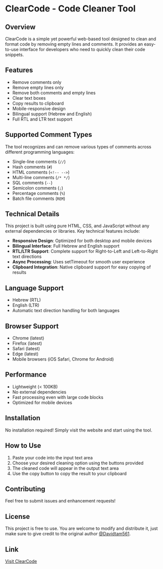 # ClearCode - Code Cleaner Tool

## Overview
ClearCode is a simple yet powerful web-based tool designed to clean and format code by removing empty lines and comments. It provides an easy-to-use interface for developers who need to quickly clean their code snippets.

## Features
- Remove comments only
- Remove empty lines only
- Remove both comments and empty lines
- Clear text boxes
- Copy results to clipboard
- Mobile-responsive design
- Bilingual support (Hebrew and English)
- Full RTL and LTR text support

## Supported Comment Types
The tool recognizes and can remove various types of comments across different programming languages:
- Single-line comments (`//`)
- Hash comments (`#`)
- HTML comments (`<!-- -->`)
- Multi-line comments (`/* */`)
- SQL comments (`--`)
- Semicolon comments (`;`)
- Percentage comments (`%`)
- Batch file comments (`REM`)

## Technical Details
This project is built using pure HTML, CSS, and JavaScript without any external dependencies or libraries. Key technical features include:

- **Responsive Design**: Optimized for both desktop and mobile devices
- **Bilingual Interface**: Full Hebrew and English support
- **RTL/LTR Support**: Complete support for Right-to-Left and Left-to-Right text directions
- **Async Processing**: Uses setTimeout for smooth user experience
- **Clipboard Integration**: Native clipboard support for easy copying of results

## Language Support
- Hebrew (RTL)
- English (LTR)
- Automatic text direction handling for both languages

## Browser Support
- Chrome (latest)
- Firefox (latest)
- Safari (latest)
- Edge (latest)
- Mobile browsers (iOS Safari, Chrome for Android)

## Performance
- Lightweight (< 100KB)
- No external dependencies
- Fast processing even with large code blocks
- Optimized for mobile devices

## Installation
No installation required! Simply visit the website and start using the tool.

## How to Use
1. Paste your code into the input text area
2. Choose your desired cleaning option using the buttons provided
3. The cleaned code will appear in the output text area
4. Use the copy button to copy the result to your clipboard

## Contributing
Feel free to submit issues and enhancement requests!

## License
This project is free to use. You are welcome to modify and distribute it, just make sure to give credit to the original author [@Davidtam561](https://github.com/Davidtam561).

## Link
[Visit ClearCode](https://davidtam561.github.io/ClearCode/)
